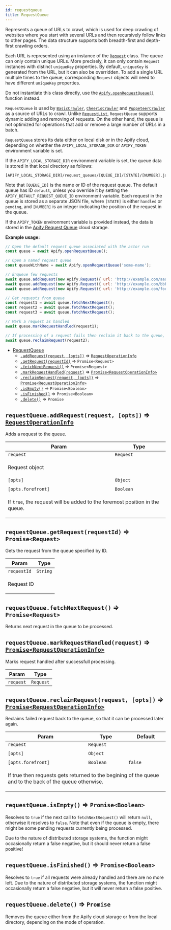 ```yaml
---
id: requestqueue
title: RequestQueue
---
```

<a name="RequestQueue"></a>

Represents a queue of URLs to crawl, which is used for deep crawling of websites
where you start with several URLs and then recursively
follow links to other pages. The data structure supports both breadth-first and depth-first crawling orders.

Each URL is represented using an instance of the [``Request``](Request) class.
The queue can only contain unique URLs. More precisely, it can only contain `Request` instances
with distinct `uniqueKey` properties. By default, `uniqueKey` is generated from the URL, but it can also be overridden.
To add a single URL multiple times to the queue,
corresponding `Request` objects will need to have different `uniqueKey` properties.

Do not instantiate this class directly, use the
[``Apify.openRequestQueue()``](Apify#openRequestQueue) function instead.

`RequestQueue` is used by [``BasicCrawler``](BasicCrawler), [``CheerioCrawler``](CheerioCrawler)
and [``PuppeteerCrawler``](PuppeteerCrawler) as a source of URLs to crawl.
Unlike [``RequestList``](RequestList), `RequestQueue` supports dynamic adding and removing of requests.
On the other hand, the queue is not optimized for operations that add or remove a large number of URLs in a batch.

`RequestQueue` stores its data either on local disk or in the Apify cloud,
depending on whether the `APIFY_LOCAL_STORAGE_DIR` or `APIFY_TOKEN` environment variable is set.

If the `APIFY_LOCAL_STORAGE_DIR` environment variable is set, the queue data is stored in
that local directory as follows:
```
[APIFY_LOCAL_STORAGE_DIR]/request_queues/[QUEUE_ID]/[STATE]/[NUMBER].json
```
Note that `[QUEUE_ID]` is the name or ID of the request queue. The default queue has ID `default`,
unless you override it by setting the `APIFY_DEFAULT_REQUEST_QUEUE_ID` environment variable.
Each request in the queue is stored as a separate JSON file, where `[STATE]` is either `handled` or `pending`,
and `[NUMBER]` is an integer indicating the position of the request in the queue.

If the `APIFY_TOKEN` environment variable is provided instead, the data is stored
in the [Apify Request Queue](https://www.apify.com/docs/storage#queue) cloud storage.

**Example usage:**

```javascript
// Open the default request queue associated with the actor run
const queue = await Apify.openRequestQueue();

// Open a named request queue
const queueWithName = await Apify.openRequestQueue('some-name');

// Enqueue few requests
await queue.addRequest(new Apify.Request({ url: 'http://example.com/aaa'}));
await queue.addRequest(new Apify.Request({ url: 'http://example.com/bbb'}));
await queue.addRequest(new Apify.Request({ url: 'http://example.com/foo/bar'}), { forefront: true });

// Get requests from queue
const request1 = await queue.fetchNextRequest();
const request2 = await queue.fetchNextRequest();
const request3 = await queue.fetchNextRequest();

// Mark a request as handled
await queue.markRequestHandled(request1);

// If processing of a request fails then reclaim it back to the queue, so that it's crawled again
await queue.reclaimRequest(request2);
```


* [RequestQueue](requestqueue)
    * [`.addRequest(request, [opts])`](requestqueue+addRequest) ⇒ [<code>RequestOperationInfo</code>](#RequestOperationInfo)
    * [`.getRequest(requestId)`](requestqueue+getRequest) ⇒ <code>Promise&lt;Request&gt;</code>
    * [`.fetchNextRequest()`](requestqueue+fetchNextRequest) ⇒ <code>Promise&lt;Request&gt;</code>
    * [`.markRequestHandled(request)`](requestqueue+markRequestHandled) ⇒ [<code>Promise&lt;RequestOperationInfo&gt;</code>](#RequestOperationInfo)
    * [`.reclaimRequest(request, [opts])`](requestqueue+reclaimRequest) ⇒ [<code>Promise&lt;RequestOperationInfo&gt;</code>](#RequestOperationInfo)
    * [`.isEmpty()`](requestqueue+isEmpty) ⇒ <code>Promise&lt;Boolean&gt;</code>
    * [`.isFinished()`](requestqueue+isFinished) ⇒ <code>Promise&lt;Boolean&gt;</code>
    * [`.delete()`](requestqueue+delete) ⇒ <code>Promise</code>

<a name="RequestQueue+addRequest"></a>

## `requestQueue.addRequest(request, [opts])` ⇒ [<code>RequestOperationInfo</code>](#RequestOperationInfo)
Adds a request to the queue.

<table>
<thead>
<tr>
<th>Param</th><th>Type</th>
</tr>
</thead>
<tbody>
<tr>
<td><code>request</code></td><td><code>Request</code></td>
</tr>
<tr>
<td colspan="3"><p>Request object</p>
</td></tr><tr>
<td><code>[opts]</code></td><td><code>Object</code></td>
</tr>
<tr>
<td colspan="3"></td></tr><tr>
<td><code>[opts.forefront]</code></td><td><code>Boolean</code></td>
</tr>
<tr>
<td colspan="3"><p>If <code>true</code>, the request will be added to the foremost position in the queue.</p>
</td></tr></tbody>
</table>
<a name="RequestQueue+getRequest"></a>

## `requestQueue.getRequest(requestId)` ⇒ <code>Promise&lt;Request&gt;</code>
Gets the request from the queue specified by ID.

<table>
<thead>
<tr>
<th>Param</th><th>Type</th>
</tr>
</thead>
<tbody>
<tr>
<td><code>requestId</code></td><td><code>String</code></td>
</tr>
<tr>
<td colspan="3"><p>Request ID</p>
</td></tr></tbody>
</table>
<a name="RequestQueue+fetchNextRequest"></a>

## `requestQueue.fetchNextRequest()` ⇒ <code>Promise&lt;Request&gt;</code>
Returns next request in the queue to be processed.

<a name="RequestQueue+markRequestHandled"></a>

## `requestQueue.markRequestHandled(request)` ⇒ [<code>Promise&lt;RequestOperationInfo&gt;</code>](#RequestOperationInfo)
Marks request handled after successfull processing.

<table>
<thead>
<tr>
<th>Param</th><th>Type</th>
</tr>
</thead>
<tbody>
<tr>
<td><code>request</code></td><td><code>Request</code></td>
</tr>
<tr>
</tr></tbody>
</table>
<a name="RequestQueue+reclaimRequest"></a>

## `requestQueue.reclaimRequest(request, [opts])` ⇒ [<code>Promise&lt;RequestOperationInfo&gt;</code>](#RequestOperationInfo)
Reclaims failed request back to the queue,
so that it can be processed later again.

<table>
<thead>
<tr>
<th>Param</th><th>Type</th><th>Default</th>
</tr>
</thead>
<tbody>
<tr>
<td><code>request</code></td><td><code>Request</code></td><td></td>
</tr>
<tr>
<td colspan="3"></td></tr><tr>
<td><code>[opts]</code></td><td><code>Object</code></td><td></td>
</tr>
<tr>
<td colspan="3"></td></tr><tr>
<td><code>[opts.forefront]</code></td><td><code>Boolean</code></td><td><code>false</code></td>
</tr>
<tr>
<td colspan="3"><p>If true then requests gets returned to the begining of the queue
  and to the back of the queue otherwise.</p>
</td></tr></tbody>
</table>
<a name="RequestQueue+isEmpty"></a>

## `requestQueue.isEmpty()` ⇒ <code>Promise&lt;Boolean&gt;</code>
Resolves to `true` if the next call to `fetchNextRequest()` will return `null`, otherwise it resolves to `false`.
Note that even if the queue is empty, there might be some pending requests currently being processed.

Due to the nature of distributed storage systems,
the function might occasionally return a false negative, but it should never return a false positive!

<a name="RequestQueue+isFinished"></a>

## `requestQueue.isFinished()` ⇒ <code>Promise&lt;Boolean&gt;</code>
Resolves to `true` if all requests were already handled and there are no more left.
Due to the nature of distributed storage systems,
the function might occasionally return a false negative, but it will never return a false positive.

<a name="RequestQueue+delete"></a>

## `requestQueue.delete()` ⇒ <code>Promise</code>
Removes the queue either from the Apify cloud storage or from the local directory,
depending on the mode of operation.

